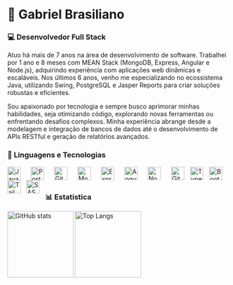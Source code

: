 # 🧔 Gabriel Brasiliano

### 💻 Desenvolvedor Full Stack
Atuo há mais de 7 anos na área de desenvolvimento de software. Trabalhei por 1 ano e 8 meses com MEAN Stack (MongoDB, Express, Angular e Node.js), adquirindo experiência com aplicações web dinâmicas e escaláveis. Nos últimos 6 anos, venho me especializando no ecossistema Java, utilizando Swing, PostgreSQL e Jasper Reports para criar soluções robustas e eficientes.

Sou apaixonado por tecnologia e sempre busco aprimorar minhas habilidades, seja otimizando código, explorando novas ferramentas ou enfrentando desafios complexos. Minha experiência abrange desde a modelagem e integração de bancos de dados até o desenvolvimento de APIs RESTful e geração de relatórios avançados.
</br>

### 🤖 Linguagens e Tecnologias 
<img align="left" alt="Java"       title="Java"       width="30px" style="padding-right: 20px;" src="https://cdn.jsdelivr.net/gh/devicons/devicon@latest/icons/java/java-original-wordmark.svg"/>
<img align="left" alt="PostgreSQL" title="PostgreSQL" width="30px" style="padding-right: 20px;" src="https://cdn.jsdelivr.net/gh/devicons/devicon@latest/icons/postgresql/postgresql-original.svg"/>
<img align="left" alt="Git"        title="Git"        width="30px" style="padding-right: 20px;" src="https://cdn.jsdelivr.net/gh/devicons/devicon@latest/icons/git/git-original.svg"/>
<img align="left" alt="MongoDB"    title="MongoDB"    width="30px" style="padding-right: 20px;" src="https://cdn.jsdelivr.net/gh/devicons/devicon@latest/icons/mongodb/mongodb-plain-wordmark.svg"/>
<img align="left" alt="Express.js" title="Express.js" width="30px" style="padding-right: 20px;" src="https://cdn.jsdelivr.net/gh/devicons/devicon@latest/icons/express/express-original-wordmark.svg"/>
<img align="left" alt="Angular 2"  title="Angular 2"  width="30px" style="padding-right: 20px;" src="https://cdn.jsdelivr.net/gh/devicons/devicon@latest/icons/angularjs/angularjs-original.svg"/>
<img align="left" alt="Node.js"    title="Node.js"    width="30px" style="padding-right: 20px;" src="https://cdn.jsdelivr.net/gh/devicons/devicon@latest/icons/nodejs/nodejs-original.svg"/>
<img align="left" alt="Git"        title="Git"        width="30px" style="padding-right: 10px;" src="https://cdn.jsdelivr.net/gh/devicons/devicon@latest/icons/git/git-original.svg"/>
<img align="left" alt="TypeScript" title="TypeScript" width="30px" style="padding-right: 10px;" src="https://cdn.jsdelivr.net/gh/devicons/devicon@latest/icons/typescript/typescript-original.svg"/>
<img align="left" alt="Bootstrap"  title="Bootstrap"  width="30px" style="padding-right: 10px;" src="https://cdn.jsdelivr.net/gh/devicons/devicon@latest/icons/bootstrap/bootstrap-original.svg"/>
<img align="left" alt="Tailwind"   title="Tailwind"   width="30px" style="padding-right: 10px;" src="https://cdn.jsdelivr.net/gh/devicons/devicon@latest/icons/tailwindcss/tailwindcss-original.svg"/>
<img align="left" alt="SASS"       title="SASS"       width="30px" style="padding-right: 10px;" src="https://cdn.jsdelivr.net/gh/devicons/devicon@latest/icons/sass/sass-original.svg"/>

</br>
</br>

### 📊 Estatistica
<img align="left" alt="GitHub stats" height="150" 
src="https://github-readme-stats.vercel.app/api?username=GabrielBrasiliano&show_icons=true&theme=tokyonight&include_all_commits=true"/>          

<img align="left" alt="Top Langs" height="150" 
src="https://github-readme-stats.vercel.app/api/top-langs/?username=GabrielBrasiliano&theme=tokyonight&custom_title=Tecnologias"/>  
